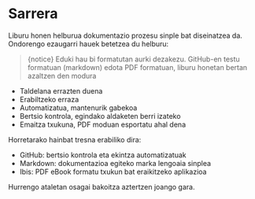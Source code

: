 # Sarrera

Liburu honen helburua dokumentazio prozesu sinple bat diseinatzea da. Ondorengo
ezaugarri hauek betetzea du helburu:

>{notice} Eduki hau bi formatutan aurki dezakezu. GitHub-en testu formatuan (markdown) edota PDF formatuan, liburu honetan bertan azaltzen den modura

- Taldelana errazten duena
- Erabiltzeko erraza
- Automatizatua, mantenurik gabekoa
- Bertsio kontrola, egindako aldaketen berri izateko
- Emaitza txukuna, PDF moduan esportatu ahal dena

Horretarako hainbat tresna erabiliko dira:
- GitHub: bertsio kontrola eta ekintza automatizatuak
- Markdown: dokumentazioa egiteko marka lengoaia sinplea
- Ibis: PDF eBook formatu txukun bat eraikitzeko aplikazioa

Hurrengo ataletan osagai bakoitza aztertzen joango gara.
